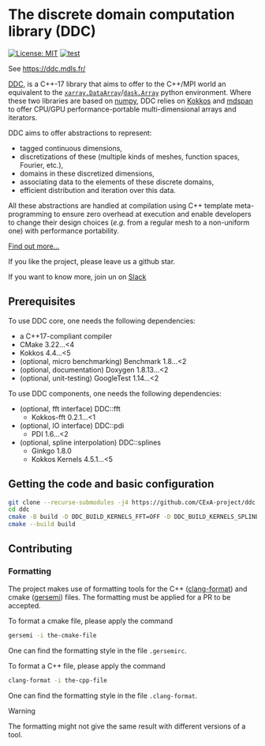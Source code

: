 # The discrete domain computation library (DDC)
<!--
Copyright (C) The DDC development team, see COPYRIGHT.md file

SPDX-License-Identifier: MIT
-->

[![License: MIT](https://img.shields.io/badge/License-MIT-yellow.svg)](https://opensource.org/licenses/MIT)
[![test](https://github.com/CExA-project/ddc/actions/workflows/tests.yml/badge.svg)](https://github.com/CExA-project/ddc/actions/workflows/tests.yml)

See <https://ddc.mdls.fr/>

[DDC](https://ddc.mdls.fr/), is a C++-17 library that aims to offer to the C++/MPI world an equivalent to the [`xarray.DataArray`](https://xarray.pydata.org/en/stable/generated/xarray.DataArray.html)/[`dask.Array`](https://docs.dask.org/en/stable/array.html) python environment.
Where these two libraries are based on [numpy](https://numpy.org/), DDC relies on [Kokkos](https://github.com/kokkos/kokkos) and [mdspan](http://www.open-std.org/jtc1/sc22/wg21/docs/papers/2020/p0009r10.html) to offer CPU/GPU performance-portable multi-dimensional arrays and iterators.

DDC aims to offer abstractions to represent:

* tagged continuous dimensions,
* discretizations of these (multiple kinds of meshes, function spaces, Fourier, etc.),
* domains in these discretized dimensions,
* associating data to the elements of these discrete domains,
* efficient distribution and iteration over this data.

All these abstractions are handled at compilation using C++ template meta-programming to ensure zero overhead at execution and enable developers to change their design choices (*e.g.* from a regular mesh to a non-uniform one) with performance portability.

[Find out more...](https://ddc.mdls.fr/)

If you like the project, please leave us a github star.

If you want to know more, join un on [Slack](https://join.slack.com/t/ddc-lib/shared_invite/zt-14b6rjcrn-AwSfM6_arEamAKk_VgQPhg)

## Prerequisites

To use DDC core, one needs the following dependencies:

* a C++17-compliant compiler
* CMake 3.22...<4
* Kokkos 4.4...<5
* (optional, micro benchmarking) Benchmark 1.8...<2
* (optional, documentation) Doxygen 1.8.13...<2
* (optional, unit-testing) GoogleTest 1.14...<2

To use DDC components, one needs the following dependencies:

* (optional, fft interface) DDC::fft
  * Kokkos-fft 0.2.1...<1
* (optional, IO interface) DDC::pdi
  * PDI 1.6...<2
* (optional, spline interpolation) DDC::splines
  * Ginkgo 1.8.0
  * Kokkos Kernels 4.5.1...<5

## Getting the code and basic configuration

```bash
git clone --recurse-submodules -j4 https://github.com/CExA-project/ddc.git
cd ddc
cmake -B build -D DDC_BUILD_KERNELS_FFT=OFF -D DDC_BUILD_KERNELS_SPLINES=OFF -D DDC_BUILD_PDI_WRAPPER=OFF
cmake --build build
```

## Contributing

### Formatting

The project makes use of formatting tools for the C++ ([clang-format](https://clang.llvm.org/docs/ClangFormat.html)) and cmake ([gersemi](https://github.com/BlankSpruce/gersemi)) files. The formatting must be applied for a PR to be accepted.

To format a cmake file, please apply the command

```bash
gersemi -i the-cmake-file
```

One can find the formatting style in the file `.gersemirc`.

To format a C++ file, please apply the command

```bash
clang-format -i the-cpp-file
```

One can find the formatting style in the file `.clang-format`.

> [!WARNING]
> The formatting might not give the same result with different versions of a tool.
